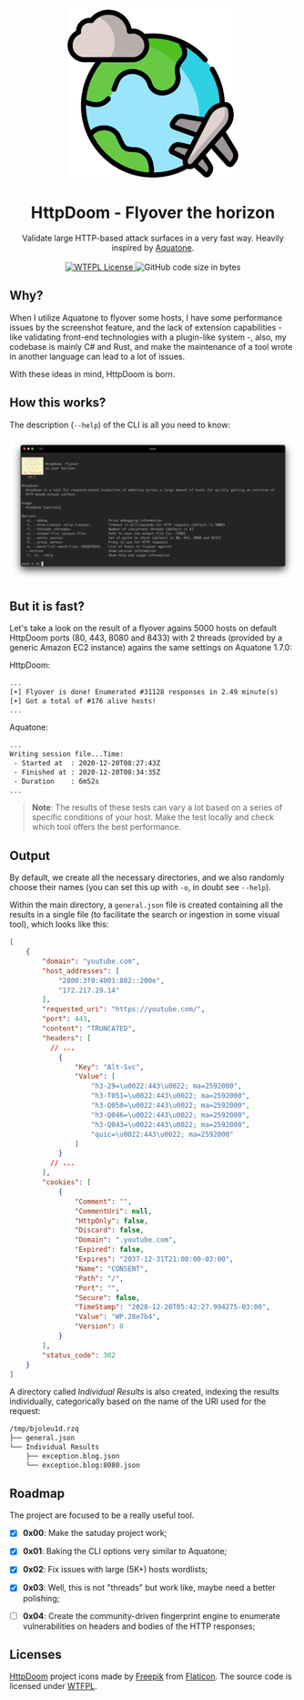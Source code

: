 <p align="center">
<a href="https://github.com/BizarreNULL/httpdoom/">
  <img src="./Images/logo.png" width="300" />
</a>
</p>
<h1 align="center">
  HttpDoom - <b>Flyover the horizon</b>
</h1>

<p align="center">
  Validate large HTTP-based attack surfaces in a very fast way. Heavily inspired by <a href="https://github.com/michenriksen/aquatone">Aquatone</a>.
  <br/><br/>
  <a href="http://www.wtfpl.net/txt/copying/">
    <img alt="WTFPL License" src="https://img.shields.io/github/license/BizarreNULL/shell-robot" />
  </a>
  <img alt="GitHub code size in bytes" src="https://img.shields.io/github/languages/code-size/BizarreNULL/httpdoom">
</p>



## Why?

When I utilize Aquatone to flyover some hosts, I have some performance issues by the screenshot feature, and the lack of extension capabilities - like validating front-end technologies with a plugin-like system -, also, my codebase is mainly C# and Rust, and make the maintenance of a tool wrote in another language can lead to a lot of issues.

With these ideas in mind, HttpDoom is born.



## How this works?

The description (`--help`) of the CLI is all you need to know:

![Output of `--help`](./Images/example.png)



## But it is fast?

Let's take a look on the result of a flyover agains 5000 hosts on default HttpDoom ports (80, 443, 8080 and 8433) with 2 threads (provided by a generic Amazon EC2 instance) agains the same settings on Aquatone 1.7.0:

HttpDoom:

```
...
[+] Flyover is done! Enumerated #31128 responses in 2.49 minute(s)
[+] Got a total of #176 alive hosts!
...
```

Aquatone:

```
...
Writing session file...Time:
 - Started at  : 2020-12-20T08:27:43Z
 - Finished at : 2020-12-20T08:34:35Z
 - Duration    : 6m52s
...
```

> **Note**: The results of these tests can vary a lot based on a series of specific conditions of your host. Make the test locally and check which tool offers the best performance.



## Output

By default, we create all the necessary directories, and we also randomly choose their names (you can set this up with `-o`, in doubt see `--help`).

Within the main directory, a `general.json` file is created containing all the results in a single file (to facilitate the search or ingestion in some visual tool), which looks like this:

```json
[
    {
        "domain": "youtube.com",
        "host_addresses": [
            "2800:3f0:4001:802::200e",
            "172.217.29.14"
        ],
        "requested_uri": "https://youtube.com/",
        "port": 443,
        "content": "TRUNCATED",
        "headers": [
          // ...
            {
                "Key": "Alt-Svc",
                "Value": [
                    "h3-29=\u0022:443\u0022; ma=2592000",
                    "h3-T051=\u0022:443\u0022; ma=2592000",
                    "h3-Q050=\u0022:443\u0022; ma=2592000",
                    "h3-Q046=\u0022:443\u0022; ma=2592000",
                    "h3-Q043=\u0022:443\u0022; ma=2592000",
                    "quic=\u0022:443\u0022; ma=2592000"
                ]
            }
          // ...
        ],
        "cookies": [
            {
                "Comment": "",
                "CommentUri": null,
                "HttpOnly": false,
                "Discard": false,
                "Domain": ".youtube.com",
                "Expired": false,
                "Expires": "2037-12-31T21:00:00-03:00",
                "Name": "CONSENT",
                "Path": "/",
                "Port": "",
                "Secure": false,
                "TimeStamp": "2020-12-20T05:42:27.994275-03:00",
                "Value": "WP.28e7b4",
                "Version": 0
            }
        ],
        "status_code": 302
    }
]
```

A directory called *Individual Results* is also created, indexing the results individually, categorically based on the name of the URI used for the request:

```
/tmp/bjoleu1d.rzq
├── general.json
└── Individual Results
    ├── exception.blog.json
    └── exception.blog:8080.json
```



## Roadmap

The project are focused to be a really useful tool.

- [x] **0x00**: Make the satuday project work;
- [x] **0x01**: Baking the CLI options very similar to Aquatone;
- [x] **0x02**: Fix issues with large (5K+) hosts wordlists;
- [x] **0x03**: Well, this is not "threads" but work like, maybe need a better polishing;
- [ ] **0x04**: Create the community-driven fingerprint engine to enumerate vulnerabilities on headers and bodies of the HTTP responses;



## Licenses

[HttpDoom](https://github.com/BizarreNULL/httpdoom) project icons made by [Freepik](www.flaticon.com/authors/freepik) from [Flaticon](https://www.flaticon.com/). The source code is licensed under [WTFPL](http://www.wtfpl.net/).